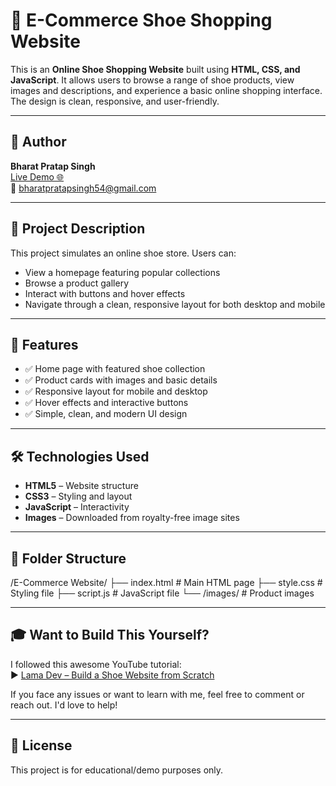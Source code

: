 # 🛒 E-Commerce Shoe Shopping Website

This is an **Online Shoe Shopping Website** built using **HTML, CSS, and JavaScript**. It allows users to browse a range of shoe products, view images and descriptions, and experience a basic online shopping interface. The design is clean, responsive, and user-friendly.

---

## 👟 Author

**Bharat Pratap Singh**  
[Live Demo 🌐](https://bharatpratap392.github.io/E-Commerce-website/)  
📧 bharatpratapsingh54@gmail.com  

---

## 📌 Project Description

This project simulates an online shoe store. Users can:
- View a homepage featuring popular collections
- Browse a product gallery
- Interact with buttons and hover effects
- Navigate through a clean, responsive layout for both desktop and mobile

---

## 🚀 Features

- ✅ Home page with featured shoe collection
- ✅ Product cards with images and basic details
- ✅ Responsive layout for mobile and desktop
- ✅ Hover effects and interactive buttons
- ✅ Simple, clean, and modern UI design

---

## 🛠️ Technologies Used

- **HTML5** – Website structure
- **CSS3** – Styling and layout
- **JavaScript** – Interactivity
- **Images** – Downloaded from royalty-free image sites

---

## 📁 Folder Structure
/E-Commerce Website/
├── index.html # Main HTML page
├── style.css # Styling file
├── script.js # JavaScript file
└── /images/ # Product images

---

## 🎓 Want to Build This Yourself?

I followed this awesome YouTube tutorial:  
▶️ [Lama Dev – Build a Shoe Website from Scratch](https://www.youtube.com/watch?v=b3Gqq_k-g24)

If you face any issues or want to learn with me, feel free to comment or reach out. I'd love to help!

---

## 📃 License

This project is for educational/demo purposes only.
